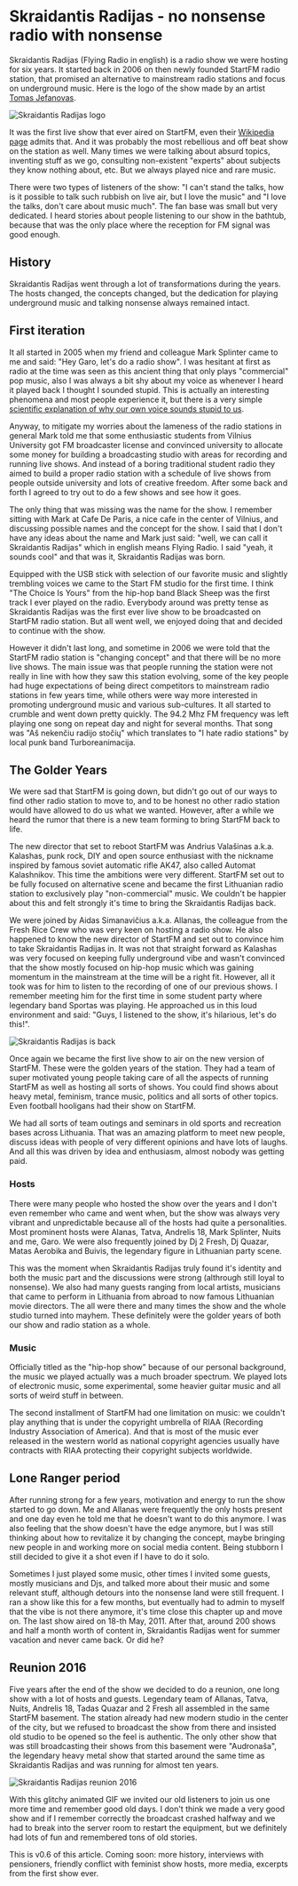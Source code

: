 # Skraidantis Radijas - no nonsense radio with nonsense

Skraidantis Radijas (Flying Radio in english) is a radio show we were hosting for six years. It started back in 2006 on then newly founded StartFM radio station, that promised an alternative to mainstream radio stations and focus on underground music. Here is the logo of the show made by an artist [Tomas Jefanovas](https://tomjef.com/).

![Skraidantis Radijas logo](https://tamulaitis.lt/images/skraidantis-radijas/skraidantis-radijas-logo.webp)

It was the first live show that ever aired on StartFM, even their [Wikipedia page](https://lt.wikipedia.org/wiki/Start_FM) admits that. And it was probably the most rebellious and off beat show on the station as well. Many times we were talking about absurd topics, inventing stuff as we go, consulting non-existent "experts" about subjects they know nothing about, etc. But we always played nice and rare music.

There were two types of listeners of the show: "I can't stand the talks, how is it possible to talk such rubbish on live air, but I love the music" and "I love the talks, don't care about music much". The fan base was small but very dedicated. I heard stories about people listening to our show in the bathtub, because that was the only place where the reception for FM signal was good enough.


## History

Skraidantis Radijas went through a lot of transformations during the years. The hosts changed, the concepts changed, but the dedication for playing underground music and talking nonsense always remained intact.


## First iteration

It all started in 2005 when my friend and colleague Mark Splinter came to me and said: "Hey Garo, let's do a radio show". I was hesitant at first as radio at the time was seen as this ancient thing that only plays "commercial" pop music, also I was always a bit shy about my voice as whenever I heard it played back I thought I sounded stupid. This is actually an interesting phenomena and most people experience it, but there is a very simple [scientific explanation of why our own voice sounds stupid to us](https://www.youtube.com/watch?v=tRi_ReC4lPw).

Anyway, to mitigate my worries about the lameness of the radio stations in general Mark told me that some enthusiastic students from Vilnius University got FM broadcaster license and convinced university to allocate some money for building a broadcasting studio with areas for recording and running live shows. And instead of a boring traditional student radio they aimed to build a proper radio station with a schedule of live shows from people outside university and lots of creative freedom. After some back and forth I agreed to try out to do a few shows and see how it goes.

The only thing that was missing was the name for the show. I remember sitting with Mark at Cafe De Paris, a nice cafe in the center of Vilnius, and discussing possible names and the concept for the show. I said that I don't have any ideas about the name and Mark just said: "well, we can call it Skraidantis Radijas" which in english means Flying Radio. I said "yeah, it sounds cool" and that was it, Skraidantis Radijas was born.

Equipped with the USB stick with selection of our favorite music and slightly trembling voices we came to the Start FM studio for the first time. I think "The Choice Is Yours" from the hip-hop band Black Sheep was the first track I ever played on the radio. Everybody around was pretty tense as Skraidantis Radijas was the first ever live show to be broadcasted on StartFM radio station. But all went well, we enjoyed doing that and decided to continue with the show.

However it didn't last long, and sometime in 2006 we were told that the StartFM radio station is "changing concept" and that there will be no more live shows. The main issue was that people running the station were not really in line with how they saw this station evolving, some of the key people had huge expectations of being direct competitors to mainstream radio stations in few years time, while others were way more interested in promoting underground music and various sub-cultures. It all started to crumble and went down pretty quickly. The 94.2 Mhz FM frequency was left playing one song on repeat day and night for several months. That song was "Aš nekenčiu radijo stočių" which translates to "I hate radio stations" by local punk band Turboreanimacija.


## The Golder Years

We were sad that StartFM is going down, but didn't go out of our ways to find other radio station to move to, and to be honest no other radio station would have allowed to do us what we wanted. However, after a while we heard the rumor that there is a new team forming to bring StartFM back to life.

The new director that set to reboot StartFM was Andrius Valašinas a.k.a. Kalashas, punk rock, DIY and open source enthusiast with the nickname inspired by famous soviet automatic rifle AK47, also called Automat Kalashnikov. This time the ambitions were very different. StartFM set out to be fully focused on alternative scene and became the first Lithuanian radio station to exclusively play "non-commercial" music. We couldn't be happier about this and felt strongly it's time to bring the Skraidantis Radijas back.

We were joined by Aidas Simanavičius a.k.a. Allanas, the colleague from the Fresh Rice Crew who was very keen on hosting a radio show. He also happened to know the new director of StartFM and set out to convince him to take Skraidantis Radijas in. It was not that straight forward as Kalashas was very focused on keeping fully underground vibe and wasn't convinced that the show mostly focused on hip-hop music which was gaining momentum in the mainstream at the time will be a right fit. However, all it took was for him to listen to the recording of one of our previous shows. I remember meeting him for the first time in some student party where legendary band Sportas was playing. He approached us in this loud environment and said: "Guys, I listened to the show, it's hilarious, let's do this!".

![Skraidantis Radijas is back](https://tamulaitis.lt/images/skraidantis-radijas/skraidantis-radijas-naujas-sezonas.webp)

Once again we became the first live show to air on the new version of StartFM. These were the golden years of the station. They had a team of super motivated young people taking care of all the aspects of running StartFM as well as hosting all sorts of shows. You could find shows about heavy metal, feminism, trance music, politics and all sorts of other topics. Even football hooligans had their show on StartFM.

We had all sorts of team outings and seminars in old sports and recreation bases across Lithuania. That was an amazing platform to meet new people, discuss ideas with people of very different opinions and have lots of laughs. And all this was driven by idea and enthusiasm, almost nobody was getting paid.


### Hosts

There were many people who hosted the show over the years and I don't even remember who came and went when, but the show was always very vibrant and unpredictable because all of the hosts had quite a personalities. Most prominent hosts were Alanas, Tatva, Andrelis 18, Mark Splinter, Nuits and me, Garo. We were also frequently joined by Dj 2 Fresh, Dj Quazar, Matas Aerobika and Buivis, the legendary figure in Lithuanian party scene.

<!-- photo of the hosts here -->

This was the moment when Skraidantis Radijas truly found it's identity and both the music part and the discussions were strong (althrough still loyal to nonsense). We also had many guests ranging from local artists, musicians that came to perform in Lithuania from abroad to now famous Lithuanian movie directors. The all were there and many times the show and the whole studio turned into mayhem. These definitely were the golder years of both our show and radio station as a whole.


### Music

Officially titled as the "hip-hop show" because of our personal background, the music we played actually was a much broader spectrum. We played lots of electronic music, some experimental, some heavier guitar music and all sorts of weird stuff in between.

The second installment of StartFM had one limitation on music: we couldn't play anything that is under the copyright umbrella of RIAA (Recording Industry Association of America). And that is most of the music ever released in the western world as national copyright agencies usually have contracts with RIAA protecting their copyright subjects worldwide.


## Lone Ranger period

After running strong for a few years, motivation and energy to run the show started to go down. Me and Allanas were frequently the only hosts present and one day even he told me that he doesn't want to do this anymore. I was also feeling that the show doesn't have the edge anymore, but I was still thinking about how to revitalize it by changing the concept, maybe bringing new people in and working more on social media content. Being stubborn I still decided to give it a shot even if I have to do it solo.

Sometimes I just played some music, other times I invited some guests, mostly musicians and Djs, and talked more about their music and some relevant stuff, although detours into the nonsense land were still frequent. I ran a show like this for a few months, but eventually had to admin to myself that the vibe is not there anymore, it's time close this chapter up and move on. The last show aired on 18-th May, 2011. After that, around 200 shows and half a month worth of content in, Skraidantis Radijas went for summer vacation and never came back. Or did he?


## Reunion 2016

Five years after the end of the show we decided to do a reunion, one long show with a lot of hosts and guests. Legendary team of Allanas, Tatva, Nuits, Andrelis 18, Tadas Quazar and 2 Fresh all assembled in the same StartFM basement. The station already had new modern studio in the center of the city, but we refused to broadcast the show from there and insisted old studio to be opened so the feel is authentic. The only other show that was still broadcasting their shows from this basement were "Audronaša", the legendary heavy metal show that started around the same time as Skraidantis Radijas and was running for almost ten years.

![Skraidantis Radijas reunion 2016](https://tamulaitis.lt/images/skraidantis-radijas/skraidantis-reunion-su-gintare.webp)

With this glitchy animated GIF we invited our old listeners to join us one more time and remember good old days. I don't think we made a very good show and if I remember correctly the broadcast crashed halfway and we had to break into the server room to restart the equipment, but we definitely had lots of fun and remembered tons of old stories.


<!--
## Modern Day Reboot

There is also a nice story of now famous Lithuanian radio host who just stumbled upon our show while driving a car and had to stop the car on the side of the road to laugh for a bit, because he found the show so hilarious that he deemed it unsafe to drive. He then found StartFM, came to talk to them and started his radio host career.

## Last breath, ## Punk rock concept (Gonzo), ## Music, ## Digging for rare music, ## Interviews, ## Rebirth, ### MySpace music hunt
LATGA, strength of signal, penio radijas, MIR story, RIAA radar
https://bembisbembiomotina.lt/skraidantis
-->

<!--
Skraidantis Radijas was a radio show that ran on the StartFM radio station from 2006 for almost a decade. The show was known for its eclectic selection of rare and interesting music, spanning a wide range of genres and styles from around the world. The show's hosts were also known for their irreverent and often nonsensical banter, which added a unique and entertaining element to the program.

One of the standout features of Skraidantis Radijas was its commitment to showcasing music that was often overlooked or underappreciated by mainstream radio stations. This included everything from obscure jazz and experimental music to rare and forgotten gems from the worlds of rock, pop, and electronic music. The hosts were passionate music enthusiasts, and their enthusiasm and love for music was contagious, drawing in a loyal and dedicated following of listeners over the years.

Another notable aspect of the show was the sense of humor and irreverence that the hosts brought to the table. They were known for their witty and often nonsensical banter, which was both entertaining and endearing. The show had a playful and lighthearted vibe that made it a refreshing and enjoyable listen, even for those who might not have been familiar with all of the music that was played.

Overall, Skraidantis Radijas was a unique and engaging radio show that offered something different from the mainstream. Its commitment to rare and interesting music, combined with its playful and irreverent style, made it a standout program that will be fondly remembered by its fans for years to come.

This gibberish was written by ChatGPT.
-->

This is v0.6 of this article. Coming soon: more history, interviews with pensioners, friendly conflict with feminist show hosts, more media, excerpts from the first show ever.